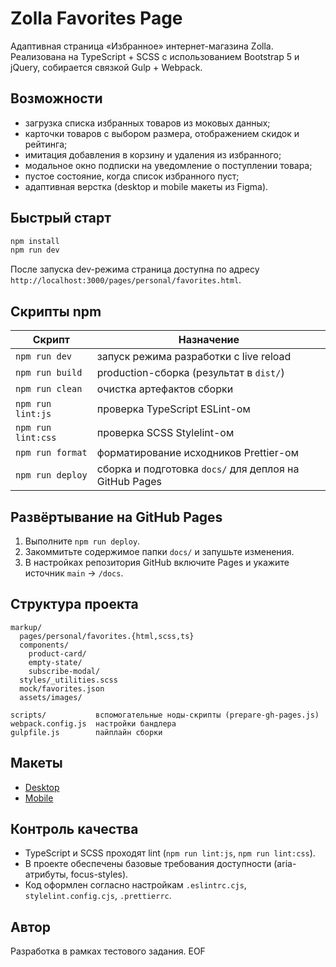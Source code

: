 # Zolla Favorites Page

Адаптивная страница «Избранное» интернет-магазина Zolla. Реализована на TypeScript + SCSS c использованием Bootstrap 5 и jQuery, собирается связкой Gulp + Webpack.

## Возможности
- загрузка списка избранных товаров из моковых данных;
- карточки товаров с выбором размера, отображением скидок и рейтинга;
- имитация добавления в корзину и удаления из избранного;
- модальное окно подписки на уведомление о поступлении товара;
- пустое состояние, когда список избранного пуст;
- адаптивная верстка (desktop и mobile макеты из Figma).

## Быстрый старт
```bash
npm install
npm run dev
```
После запуска dev-режима страница доступна по адресу `http://localhost:3000/pages/personal/favorites.html`.

## Скрипты npm
| Скрипт | Назначение |
| --- | --- |
| `npm run dev` | запуск режима разработки с live reload |
| `npm run build` | production-сборка (результат в `dist/`) |
| `npm run clean` | очистка артефактов сборки |
| `npm run lint:js` | проверка TypeScript ESLint-ом |
| `npm run lint:css` | проверка SCSS Stylelint-ом |
| `npm run format` | форматирование исходников Prettier-ом |
| `npm run deploy` | сборка и подготовка `docs/` для деплоя на GitHub Pages |

## Развёртывание на GitHub Pages
1. Выполните `npm run deploy`.
2. Закоммитьте содержимое папки `docs/` и запушьте изменения.
3. В настройках репозитория GitHub включите Pages и укажите источник `main` → `/docs`.

## Структура проекта
```
markup/
  pages/personal/favorites.{html,scss,ts}
  components/
    product-card/
    empty-state/
    subscribe-modal/
  styles/_utilities.scss
  mock/favorites.json
  assets/images/

scripts/           вспомогательные ноды-скрипты (prepare-gh-pages.js)
webpack.config.js  настройки бандлера
gulpfile.js        пайплайн сборки
```

## Макеты
- [Desktop](https://www.figma.com/design/MYRHZmUgTqKS7eCsqYRlTQ/Zolla-v3?node-id=3218-25522&t=mh2MfsGm80LyT1yt-0)
- [Mobile](https://www.figma.com/design/MYRHZmUgTqKS7eCsqYRlTQ/Zolla-v3?node-id=3248-48344&t=mh2MfsGm80LyT1yt-0)

## Контроль качества
- TypeScript и SCSS проходят lint (`npm run lint:js`, `npm run lint:css`).
- В проекте обеспечены базовые требования доступности (aria-атрибуты, focus-styles).
- Код оформлен согласно настройкам `.eslintrc.cjs`, `stylelint.config.cjs`, `.prettierrc`.

## Автор
Разработка в рамках тестового задания. EOF
